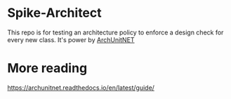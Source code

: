 # Spike-Architect
This repo is for testing an architecture policy to enforce a design check for every new class.
It's power by [ArchUnitNET](https://github.com/TNG/ArchUnitNET)

# More reading
https://archunitnet.readthedocs.io/en/latest/guide/
